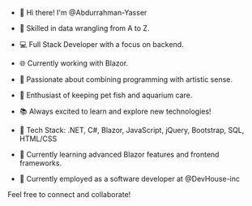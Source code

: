 - 👋 Hi there! I'm @Abdurrahman-Yasser

- 🚀 Skilled in data wrangling from A to Z.
- 💻 Full Stack Developer with a focus on backend.
- 🌐 Currently working with Blazor.

- 🎨 Passionate about combining programming with artistic sense.
- 🐠 Enthusiast of keeping pet fish and aquarium care.
- 📚 Always excited to learn and explore new technologies!

- 🔧 Tech Stack: .NET, C#, Blazor, JavaScript, jQuery, Bootstrap, SQL, HTML/CSS
- 🌱 Currently learning advanced Blazor features and frontend frameworks.

- 💼 Currently employed as a software developer at @DevHouse-inc 

Feel free to connect and collaborate!
